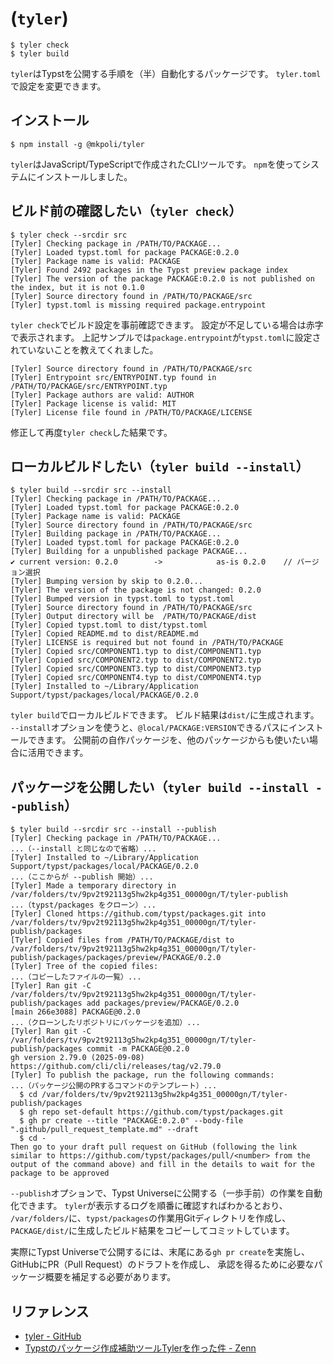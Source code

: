 # (`tyler`)

```console
$ tyler check
$ tyler build
```

`tyler`はTypstを公開する手順を（半）自動化するパッケージです。
`tyler.toml`で設定を変更できます。

## インストール

```console
$ npm install -g @mkpoli/tyler
```

`tyler`はJavaScript/TypeScriptで作成されたCLIツールです。
`npm`を使ってシステムにインストールしました。

## ビルド前の確認したい（`tyler check`）

```console
$ tyler check --srcdir src
[Tyler] Checking package in /PATH/TO/PACKAGE...
[Tyler] Loaded typst.toml for package PACKAGE:0.2.0
[Tyler] Package name is valid: PACKAGE
[Tyler] Found 2492 packages in the Typst preview package index
[Tyler] The version of the package PACKAGE:0.2.0 is not published on the index, but it is not 0.1.0
[Tyler] Source directory found in /PATH/TO/PACKAGE/src
[Tyler] typst.toml is missing required package.entrypoint
```

`tyler check`でビルド設定を事前確認できます。
設定が不足している場合は赤字で表示されます。
上記サンプルでは`package.entrypoint`が`typst.toml`に設定されていないことを教えてくれました。

```console
[Tyler] Source directory found in /PATH/TO/PACKAGE/src
[Tyler] Entrypoint src/ENTRYPOINT.typ found in /PATH/TO/PACKAGE/src/ENTRYPOINT.typ
[Tyler] Package authors are valid: AUTHOR
[Tyler] Package license is valid: MIT
[Tyler] License file found in /PATH/TO/PACKAGE/LICENSE
```

修正して再度`tyler check`した結果です。

## ローカルビルドしたい（`tyler build --install`）

```console
$ tyler build --srcdir src --install
[Tyler] Checking package in /PATH/TO/PACKAGE...
[Tyler] Loaded typst.toml for package PACKAGE:0.2.0
[Tyler] Package name is valid: PACKAGE
[Tyler] Source directory found in /PATH/TO/PACKAGE/src
[Tyler] Building package in /PATH/TO/PACKAGE...
[Tyler] Loaded typst.toml for package PACKAGE:0.2.0
[Tyler] Building for a unpublished package PACKAGE...
✔ current version: 0.2.0        ->            as-is 0.2.0    // バージョン選択
[Tyler] Bumping version by skip to 0.2.0...
[Tyler] The version of the package is not changed: 0.2.0
[Tyler] Bumped version in typst.toml to typst.toml
[Tyler] Source directory found in /PATH/TO/PACKAGE/src
[Tyler] Output directory will be  /PATH/TO/PACKAGE/dist
[Tyler] Copied typst.toml to dist/typst.toml
[Tyler] Copied README.md to dist/README.md
[Tyler] LICENSE is required but not found in /PATH/TO/PACKAGE
[Tyler] Copied src/COMPONENT1.typ to dist/COMPONENT1.typ
[Tyler] Copied src/COMPONENT2.typ to dist/COMPONENT2.typ
[Tyler] Copied src/COMPONENT3.typ to dist/COMPONENT3.typ
[Tyler] Copied src/COMPONENT4.typ to dist/COMPONENT4.typ
[Tyler] Installed to ~/Library/Application Support/typst/packages/local/PACKAGE/0.2.0
```

`tyler build`でローカルビルドできます。
ビルド結果は`dist/`に生成されます。
`--install`オプションを使うと、`@local/PACKAGE:VERSION`できるパスにインストールできます。
公開前の自作パッケージを、他のパッケージからも使いたい場合に活用できます。

## パッケージを公開したい（`tyler build --install --publish`）

```console
$ tyler build --srcdir src --install --publish
[Tyler] Checking package in /PATH/TO/PACKAGE...
...（--install と同じなので省略）...
[Tyler] Installed to ~/Library/Application Support/typst/packages/local/PACKAGE/0.2.0
...（ここからが --publish 開始）...
[Tyler] Made a temporary directory in /var/folders/tv/9pv2t92113g5hw2kp4g351_00000gn/T/tyler-publish
...（typst/packages をクローン）...
[Tyler] Cloned https://github.com/typst/packages.git into /var/folders/tv/9pv2t92113g5hw2kp4g351_00000gn/T/tyler-publish/packages
[Tyler] Copied files from /PATH/TO/PACKAGE/dist to /var/folders/tv/9pv2t92113g5hw2kp4g351_00000gn/T/tyler-publish/packages/packages/preview/PACKAGE/0.2.0
[Tyler] Tree of the copied files:
...（コピーしたファイルの一覧）...
[Tyler] Ran git -C /var/folders/tv/9pv2t92113g5hw2kp4g351_00000gn/T/tyler-publish/packages add packages/preview/PACKAGE/0.2.0
[main 266e3088] PACKAGE@0.2.0
...（クローンしたリポジトリにパッケージを追加）...
[Tyler] Ran git -C /var/folders/tv/9pv2t92113g5hw2kp4g351_00000gn/T/tyler-publish/packages commit -m PACKAGE@0.2.0
gh version 2.79.0 (2025-09-08)
https://github.com/cli/cli/releases/tag/v2.79.0
[Tyler] To publish the package, run the following commands:
...（パッケージ公開のPRするコマンドのテンプレート）...
  $ cd /var/folders/tv/9pv2t92113g5hw2kp4g351_00000gn/T/tyler-publish/packages
  $ gh repo set-default https://github.com/typst/packages.git
  $ gh pr create --title "PACKAGE:0.2.0" --body-file ".github/pull_request_template.md" --draft
  $ cd -
Then go to your draft pull request on GitHub (following the link similar to https://github.com/typst/packages/pull/<number> from the output of the command above) and fill in the details to wait for the package to be approved
```

`--publish`オプションで、Typst Universeに公開する（一歩手前）の作業を自動化できます。
`tyler`が表示するログを順番に確認すればわかるとおり、
`/var/folders/`に、`typst/packages`の作業用Gitディレクトリを作成し、
`PACKAGE/dist/`に生成したビルド結果をコピーしてコミットしています。

実際にTypst Universeで公開するには、末尾にある`gh pr create`を実施し、
GitHubにPR（Pull Request）のドラフトを作成し、
承認を得るために必要なパッケージ概要を補足する必要があります。

## リファレンス

- [tyler - GitHub](https://github.com/mkpoli/tyler)
- [Typstのパッケージ作成補助ツールTylerを作った件 - Zenn](https://zenn.dev/mkpoli/articles/99c52202a1d1a8)

